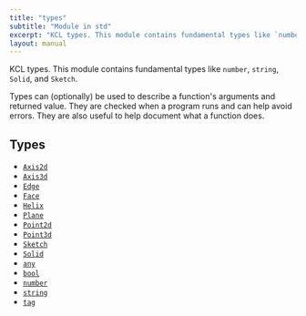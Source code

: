 ```yaml
---
title: "types"
subtitle: "Module in std"
excerpt: "KCL types. This module contains fundamental types like `number`, `string`, `Solid`, and `Sketch`. "
layout: manual
---
```


KCL types. This module contains fundamental types like `number`, `string`, `Solid`, and `Sketch`. 

Types can (optionally) be used to describe a function's arguments and returned value. They are checked when a program runs and can help avoid errors. They are also useful to help document what a function does. 



## Types

* [`Axis2d`](/docs/kcl-std/types/std-types-Axis2d)
* [`Axis3d`](/docs/kcl-std/types/std-types-Axis3d)
* [`Edge`](/docs/kcl-std/types/std-types-Edge)
* [`Face`](/docs/kcl-std/types/std-types-Face)
* [`Helix`](/docs/kcl-std/types/std-types-Helix)
* [`Plane`](/docs/kcl-std/types/std-types-Plane)
* [`Point2d`](/docs/kcl-std/types/std-types-Point2d)
* [`Point3d`](/docs/kcl-std/types/std-types-Point3d)
* [`Sketch`](/docs/kcl-std/types/std-types-Sketch)
* [`Solid`](/docs/kcl-std/types/std-types-Solid)
* [`any`](/docs/kcl-std/types/std-types-any)
* [`bool`](/docs/kcl-std/types/std-types-bool)
* [`number`](/docs/kcl-std/types/std-types-number)
* [`string`](/docs/kcl-std/types/std-types-string)
* [`tag`](/docs/kcl-std/types/std-types-tag)
